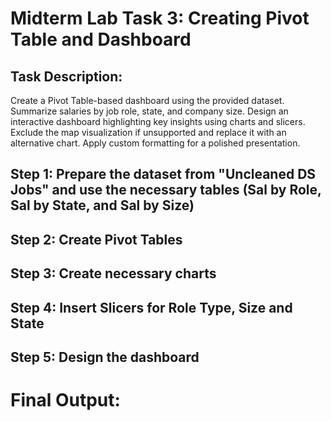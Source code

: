 # Midterm Lab Task 3: Creating Pivot Table and Dashboard
## Task Description:

Create a Pivot Table-based dashboard using the provided dataset. Summarize salaries by job role, state, and company size. Design an interactive dashboard highlighting key insights using charts and slicers. Exclude the map visualization if unsupported and replace it with an alternative chart. Apply custom formatting for a polished presentation.

## Step 1: Prepare the dataset from "Uncleaned DS Jobs" and use the necessary tables (Sal by Role, Sal by State, and Sal by Size)
## Step 2: Create Pivot Tables
## Step 3: Create necessary charts

## Step 4: Insert Slicers for Role Type, Size and State
## Step 5: Design the dashboard

# Final Output:

